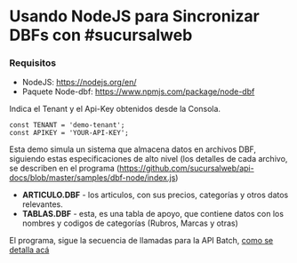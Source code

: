 # Usando NodeJS para Sincronizar DBFs con #sucursalweb

### Requisitos

* NodeJS: https://nodejs.org/en/
* Paquete Node-dbf: https://www.npmjs.com/package/node-dbf

Indica el Tenant y el Api-Key obtenidos desde la Consola.

```
const TENANT = 'demo-tenant';
const APIKEY = 'YOUR-API-KEY';
```

Esta demo simula un sistema que almacena datos en archivos DBF, siguiendo estas especificaciones de alto nivel (los detalles de cada archivo, se describen en el programa (https://github.com/sucursalweb/api-docs/blob/master/samples/dbf-node/index.js)

* **ARTICULO.DBF** - los articulos, con sus precios, categorías y otros datos relevantes.
* **TABLAS.DBF** - esta, es una tabla de apoyo, que contiene datos con los nombres y codigos de categorías (Rubros, Marcas y otras)

El programa, sigue la secuencia de llamadas para la API Batch, [como se detalla acá](https://github.com/sucursalweb/api-docs#api-bulk-1)
